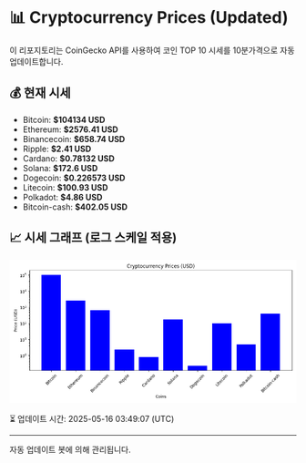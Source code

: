 
# 📊 Cryptocurrency Prices (Updated)

이 리포지토리는 CoinGecko API를 사용하여 코인 TOP 10 시세를 10분가격으로 자동 업데이트합니다.

## 💰 현재 시세
- Bitcoin: **$104134 USD**
- Ethereum: **$2576.41 USD**
- Binancecoin: **$658.74 USD**
- Ripple: **$2.41 USD**
- Cardano: **$0.78132 USD**
- Solana: **$172.6 USD**
- Dogecoin: **$0.226573 USD**
- Litecoin: **$100.93 USD**
- Polkadot: **$4.86 USD**
- Bitcoin-cash: **$402.05 USD**

## 📈 시세 그래프 (로그 스케일 적용)
![Crypto Prices](crypto_prices.png)

⏳ 업데이트 시간: 2025-05-16 03:49:07 (UTC)

---
자동 업데이트 봇에 의해 관리됩니다.
